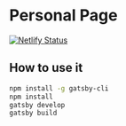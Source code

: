 
# Personal Page

[![Netlify Status](https://api.netlify.com/api/v1/badges/0a8368b6-115d-478d-9e96-58d7e4ab7a1c/deploy-status)](https://app.netlify.com/sites/estebanco/deploys)

## How to use it

```sh
npm install -g gatsby-cli
npm install
gatsby develop
gatsby build
```